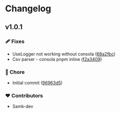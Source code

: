 # Changelog


## v1.0.1


### 🩹 Fixes

- UseLogger not working without consola ([68a2fbc](https://github.com/samk-dev/nuxt-translation-manager/commit/68a2fbc))
- Csv parser - consola pnpm inline ([f2a3409](https://github.com/samk-dev/nuxt-translation-manager/commit/f2a3409))

### 🏡 Chore

- Initial commit ([96963d5](https://github.com/samk-dev/nuxt-translation-manager/commit/96963d5))

### ❤️ Contributors

- Samk-dev

